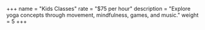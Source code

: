+++
name = "Kids Classes"
rate = "$75 per hour"
description = "Explore yoga concepts through movement, mindfulness, games, and music."
weight = 5
+++